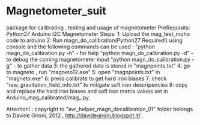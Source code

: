 # Magnetometer_suit
package for calibrating , testing and usage of magnetometer
PreRequisits:
  Python27
  Arduino
  I2C Magnetometer
Steps:
  1: Upload the mag_test_moho code to arduino
  2: Run magn_do_calibration(Python27 Required!) using console and the following commands     can be used :
     "python magn_do_calibration.py -h" - for help
     "python magn_do_calibration.py -d" - to debug the coming magnetometer input
     "python magn_do_calibration.py -g" - to gather data
 3: the gathered data is stored in "magnpoints.txt"
 4: go to magneto , run "magneto12.exe"
 5: open "magnpoints.txt" in "magneto.exe"
 6: press calibrate to get hard iron biases
 7: check "raw_gravitation_field_info.txt" to mitigate soft iron descripencies
 8: copy and replace the hard iron biases and soft iron matrix values set in Arduino_mag_calibrated/mag_.py.
 
Attention! : copyright to "avr_helper_magn_docalibration_01" folder belongs to Davide Gironi, 2012 , http://davidegironi.blogspot.it/ . 
